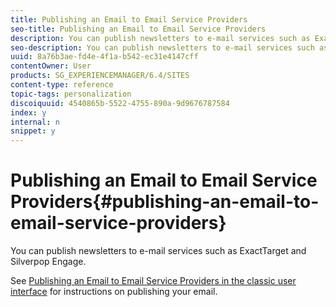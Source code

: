 ```yaml
---
title: Publishing an Email to Email Service Providers
seo-title: Publishing an Email to Email Service Providers
description: You can publish newsletters to e-mail services such as ExactTarget and Silverpop Engage
seo-description: You can publish newsletters to e-mail services such as ExactTarget and Silverpop Engage
uuid: 8a76b3ae-fd4e-4f1a-b542-ec31e4147cff
contentOwner: User
products: SG_EXPERIENCEMANAGER/6.4/SITES
content-type: reference
topic-tags: personalization
discoiquuid: 4540865b-5522-4755-890a-9d9676787584
index: y
internal: n
snippet: y
---
```


# Publishing an Email to Email Service Providers{#publishing-an-email-to-email-service-providers}

You can publish newsletters to e-mail services such as ExactTarget and Silverpop Engage.

See [Publishing an Email to Email Service Providers in the classic user interface](../../../sites/classic-ui-authoring/using/classic-personalization-campaigns-email-newsletters.md) for instructions on publishing your email.
